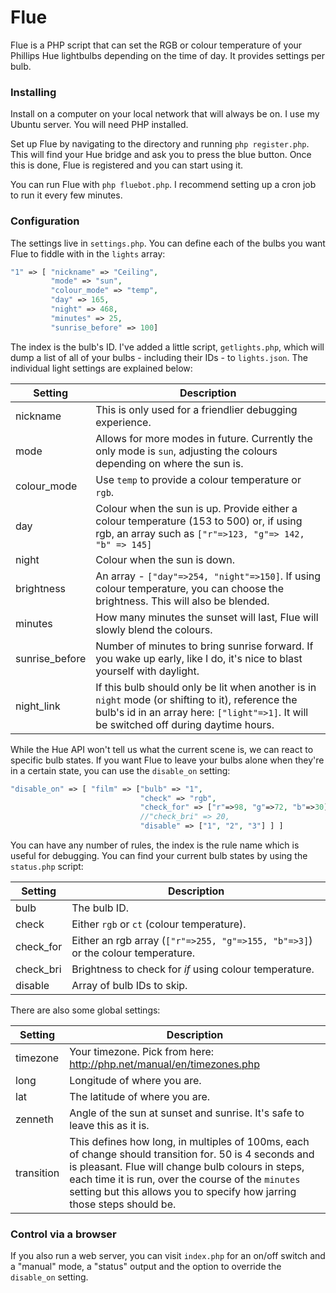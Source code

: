 # Flue

Flue is a PHP script that can set the RGB or colour temperature of your Phillips Hue lightbulbs depending on the time of day. It provides settings per bulb.

### Installing

Install on a computer on your local network that will always be on. I use my Ubuntu server. You will need PHP installed.

Set up Flue by navigating to the directory and running `php register.php`. This will find your Hue bridge and ask you to press the blue button. Once this is done,
Flue is registered and you can start using it.

You can run Flue with `php fluebot.php`. I recommend setting up a cron job to run it every few minutes.

### Configuration

The settings live in `settings.php`. You can define each of the bulbs you want Flue to fiddle with in the `lights` array:

```php
"1" => [ "nickname" => "Ceiling",
         "mode" => "sun",
         "colour_mode" => "temp",
         "day" => 165,
         "night" => 468,
         "minutes" => 25,
         "sunrise_before" => 100]
```

The index is the bulb's ID. I've added a little script, `getlights.php`, which will dump a list of all of your bulbs - including their IDs - to `lights.json`. The individual light settings
are explained below:

| Setting        | Description                                                                                                                                        |
|----------------|----------------------------------------------------------------------------------------------------------------------------------------------------|
| nickname       | This is only used for a friendlier debugging experience.                                                                                           |
| mode           | Allows for more modes in future. Currently the only mode is `sun`, adjusting the colours depending on where the sun is.                            |
| colour_mode    | Use `temp` to provide a colour temperature or `rgb`.                                                                                               |
| day            | Colour when the sun is up. Provide either a colour temperature (153 to 500) or, if using rgb, an array such as `["r"=>123, "g"=> 142, "b" => 145]` |
| night          | Colour when the sun is down.                                                                                                                       |
| brightness     | An array - `["day"=>254, "night"=>150]`. If using colour temperature, you can choose the brightness. This will also be blended.                    |
| minutes        | How many minutes the sunset will last, Flue will slowly blend the colours.                                                                         |
| sunrise_before | Number of minutes to bring sunrise forward. If you wake up early, like I do, it's nice to blast yourself with daylight.                            |
| night_link     | If this bulb should only be lit when another is in `night` mode (or shifting to it), reference the bulb's id in an array here: `["light"=>1]`. It will be switched off during daytime hours.     |


While the Hue API won't tell us what the current scene is, we can react to specific bulb states. If you want Flue to leave your bulbs alone when they're in a certain state, you can use the `disable_on` setting:

```php
"disable_on" => [ "film" => ["bulb" => "1",
                             "check" => "rgb",
                             "check_for" => ["r"=>98, "g"=>72, "b"=>30],
                             //"check_bri" => 20,
                             "disable" => ["1", "2", "3"] ] ]
```

You can have any number of rules, the index is the rule name which is useful for debugging. You can find your current bulb states by using the `status.php` script:

| Setting   | Description                                                                     |
|-----------|---------------------------------------------------------------------------------|
| bulb      | The bulb ID.                                                                    |
| check     | Either `rgb` or `ct` (colour temperature).                                      |
| check_for | Either an rgb array (`["r"=>255, "g"=>155, "b"=>3]`) or the colour temperature. |
| check_bri | Brightness to check for *if* using colour temperature.                          |
| disable   | Array of bulb IDs to skip.                                                      |

There are also some global settings:

| Setting    | Description                                                                                                                                                                                                                      |
|------------|----------------------------------------------------------------------------------------------------------------------------------------------------------------------------------------------------------------------------------|
| timezone   | Your timezone. Pick from here: http://php.net/manual/en/timezones.php                                                                                                                                                            |
| long       | Longitude of where you are.                                                                                                                                                                                                      |
| lat        | The latitude of where you are.                                                                                                                                                                                                   |
| zenneth    | Angle of the sun at sunset and sunrise. It's safe to leave this as it is.                                                                                                                                                        |
| transition | This defines how long, in multiples of 100ms, each of change should transition for. 50 is 4 seconds and is pleasant. Flue will change bulb colours in steps, each time it is run, over the course of the `minutes` setting but this allows you to specify how jarring those steps should be. |

### Control via a browser

If you also run a web server, you can visit `index.php` for an on/off switch and a "manual" mode, a "status" output and the option to override the `disable_on` setting.
